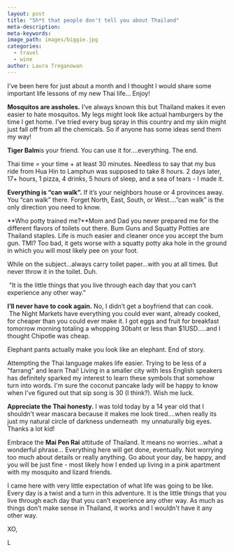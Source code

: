 ```yaml
---
layout: post
title: "Sh*t that people don't tell you about Thailand"
meta-description:
meta-keywords:
image_path: images/biggie.jpg
categories:
  - travel
  - wine
author: Laura Treganowan
---
```



I've been here for just about a month and I thought I would share some important life lessons of my new Thai life... Enjoy!

**Mosquitos are assholes.** I’ve always known this but Thailand makes it even easier to hate mosquitos. My legs might look like actual hamburgers by the time I get home. I’ve tried every bug spray in this country and my skin might just fall off from all the chemicals. So if anyone has some ideas send them my way!

**Tiger Balm**is your friend. You can use it for….everything. The end.

Thai time = your time + at least 30 minutes. Needless to say that my bus ride from Hua Hin to Lamphun was supposed to take 8 hours. 2 days later, 17+ hours, 1 pizza, 4 drinks, 5 hours of sleep, and a sea of tears - I made it.

**Everything is “can walk”.** If it’s your neighbors house or 4 provinces away. You “can walk” there. Forget North, East, South, or West….”can walk” is the only direction you need to know.

**Who potty trained me?**Mom and Dad you never prepared me for the different flavors of toilets out there. Bum Guns and Squatty Potties are Thailand staples. Life is much easier and cleaner once you accept the bum gun. TMI? Too bad, it gets worse with a squatty potty aka hole in the ground in which you will most likely pee on your foot.

While on the subject…always carry toilet paper…with you at all times. But never throw it in the toilet. Duh.

&nbsp;"It is the little things that you live through each day that you can’t experience any other way."

**I’ll never have to cook again.** No, I didn’t get a boyfriend that can cook. &nbsp;The Night Markets have everything you could ever want, already cooked, for cheaper than you could ever make it. I got eggs and fruit for breakfast tomorrow morning totaling a whopping 30baht or less than $1USD.....and I thought Chipotle was cheap.

Elephant pants actually make you look like an elephant. End of story.

Attempting the Thai language makes life easier. Trying to be less of a "farrang" and learn Thai! Living in a smaller city with less English speakers has definitely sparked my interest to learn these symbols that somehow turn into words. I'm sure the coconut pancake lady will be happy to know when I've figured out that sip song is 30 (I think?). Wish me luck.

**Appreciate the Thai honesty.** I was told today by a 14 year old that I shouldn't wear mascara because it makes me look tired....when really its just my natural circle of darkness underneath &nbsp;my unnaturally big eyes. Thanks a lot kid!

Embrace the **Mai Pen Rai** attitude of Thailand. It means no worries…what a wonderful phrase… Everything here will get done, eventually. Not worrying too much about details or really anything. Go about your day, be happy, and you will be just fine - most likely how I ended up living in a pink apartment with my mosquito and lizard friends.

I came here with very little expectation of what life was going to be like. Every day is a twist and a turn in this adventure. It is the little things that you live through each day that you can’t experience any other way. As much as things don’t make sense in Thailand, it works and I wouldn't have it any other way.

XO,

L